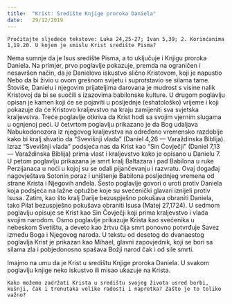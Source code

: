 ```yaml
---
title:  "Krist: Središte Knjige proroka Daniela"
date:   29/12/2019
---
```


`Pročitajte sljedeće tekstove: Luka 24,25-27; Ivan 5,39; 2. Korinćanima 1,19.20. U kojem je smislu Krist središte Pisma?`

Nema sumnje da je Isus središte Pisma, a to uključuje i Knjigu proroka Daniela. Na primjer, prvo poglavlje pokazuje, premda na ograničen i nesavršen način, da je Danielovo iskustvo slično Kristovom, koji je napustio Nebo da bi živio u ovom grešnom svijetu i suprotstavio se silama tame. Štoviše, Danielu i njegovim prijateljima darovana je mudrost s visine nalik Kristovoj da bi se suočili s izazovima babilonske kulture. U drugom poglavlju opisan je kamen koji će se pojaviti u posljednje (eshatološko) vrijeme i koji pokazuje da će Kristovo kraljevstvo na kraju zamijeniti sva svjetska kraljevstva. Treće poglavlje otkriva da Krist hodi sa svojim vjernim slugama u ognjenoj peći. U četvrtom poglavlju prikazano je da Bog udaljava Nabukodonozora iz njegovog kraljevstva na određeno vremensko razdoblje kako bi kralj shvatio da “Svevišnji vlada” (Daniel 4,26 — Varaždinska Biblija). Izraz “Svevišnji vlada” podsjeća nas da Krist kao “Sin Čovječji” (Daniel 7,13 — Varaždinska Biblija) prima vlast i kraljevstvo kako je opisano u Danielu 7. U petom poglavlju prikazana je smrt kralj Baltazara i pad Babilona u ruke Perzijanaca u noći u kojoj su se odali pijančevanju i razvratu. Ovaj događaj nagovještava Sotonin poraz i uništenje Babilona posljednjeg vremena od strane Krista i Njegovih anđela. Šesto poglavlje govori o uroti protiv Daniela koja podsjeća na lažne optužbe koje su svećenički glavari iznijeli protiv Isusa. Zatim, kao što kralj Darije bezuspješno pokušava obraniti Daniela, tako Pilat bezuspješno pokušava obraniti Isusa (Matej 27,1724). U sedmom poglavlju opisuje se Krist kao Sin Čovječji koji prima kraljevstvo i vlada svojim narodom. Osmo poglavlje prikazuje Krista kao svećenika u nebeskom Svetištu, a deveto kao žrtvu čija smrt ponovno potvrđuje Savez između Boga i Njegovog naroda. U tekstu od desetog do dvanaestog poglavlja Krist je prikazan kao Mihael, glavni zapovjednik, koji se bori sa silama zla i pobjedonosno spašava Božji narod čak i od sile smrti.

Imajmo na umu da je Krist u središtu Knjige proroka Daniela. U svakom poglavlju knjige neko iskustvo ili misao ukazuje na Krista.

`Kako možemo zadržati Krista u središtu svojeg života usred borbi, kušnji, čak i trenutaka velike radosti i napretka? Zašto je to toliko važno?`
